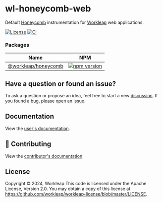 # wl-honeycomb-web

Default [Honeycomb](https://www.honeycomb.io/) instrumentation for [Workleap](https://workleap.com/) web applications.

[![License](https://img.shields.io/badge/License-Apache_2.0-blue.svg)](./LICENSE)
[![CI](https://github.com/workleap/wl-honeycomb-web/actions/workflows/ci.yml/badge.svg)](https://github.com/workleap/wl-honeycomb-web/actions/workflows/ci.yml)

### Packages

| Name | NPM |
| --- | --- |
| [@workleap/honeycomb](packages/core/README.md) | [![npm version](https://img.shields.io/npm/v/@workleap/honeycomb)](https://www.npmjs.com/package/@workleap/honeycomb) |

## Have a question or found an issue?

To ask a question or propose an idea, feel free to start a new [discussion](https://github.com/workleap/wl-honeycomb-web/discussions). If you found a bug, please open an [issue](https://github.com/workleap/wl-honeycomb-web/issues).

## Documentation

View the [user's documentation](https://workleap.github.io/wl-honeycomb-web).

## 🤝 Contributing

View the [contributor's documentation](./CONTRIBUTING.md).

## License

Copyright © 2024, Workleap This code is licensed under the Apache License, Version 2.0. You may obtain a copy of this license at https://github.com/workleap/workleap-license/blob/master/LICENSE.

